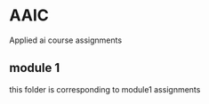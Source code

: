 # AAIC
Applied ai course assignments

## module 1
this folder is corresponding to module1 assignments